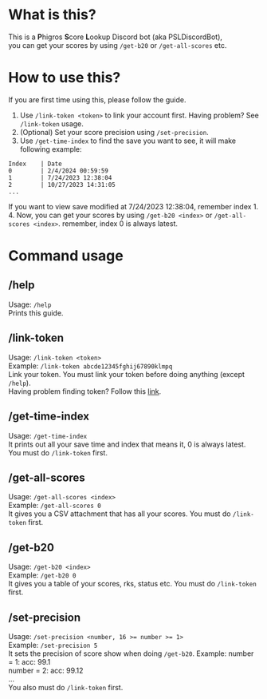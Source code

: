 # What is this?
This is a **P**higros **S**core **L**ookup Discord bot (aka PSLDiscordBot),<br/>
you can get your scores by using `/get-b20` or `/get-all-scores` etc.
# How to use this?
If you are first time using this, please follow the guide.
1. Use `/link-token <token>` to link your account first. Having problem? See `/link-token` usage.
2. (Optional) Set your score precision using `/set-precision`.
3. Use `/get-time-index` to find the save you want to see, it will make following example:
```
Index    | Date
0        | 2/4/2024 00:59:59
1        | 7/24/2023 12:38:04
2        | 10/27/2023 14:31:05
...
```
If you want to view save modified at 7/24/2023 12:38:04, remember index 1.<br/>
4. Now, you can get your scores by using `/get-b20 <index>` or `/get-all-scores <index>`. remember, index 0 is always latest.
# Command usage
## /help
Usage: `/help`<br/>
Prints this guide.
## /link-token
Usage: `/link-token <token>`<br/>
Example: `/link-token abcde12345fghij67890klmpq`<br/>
Link your token. You must link your token before doing anything (except `/help`).<br/>
Having problem finding token? Follow this [link](https://potent-cartwheel-e81.notion.site/Phigros-Bot-f154a4b0ea6446c28f62149587cd5f31).
## /get-time-index
Usage: `/get-time-index`<br/>
It prints out all your save time and index that means it, 0 is always latest. You must do `/link-token` first.
## /get-all-scores
Usage: `/get-all-scores <index>`<br/>
Example: `/get-all-scores 0`<br/>
It gives you a CSV attachment that has all your scores. You must do `/link-token` first.
## /get-b20
Usage: `/get-b20 <index>`<br/>
Example: `/get-b20 0`<br/>
It gives you a table of your scores, rks, status etc. You must do `/link-token` first.
## /set-precision
Usage: `/set-precision <number, 16 >= number >= 1>`<br/>
Example: `/set-precision 5`<br/>
It sets the precision of score show when doing `/get-b20`. Example:
number = 1: acc: 99.1<br/>
number = 2: acc: 99.12<br/>
...<br/>
You also must do `/link-token` first.
